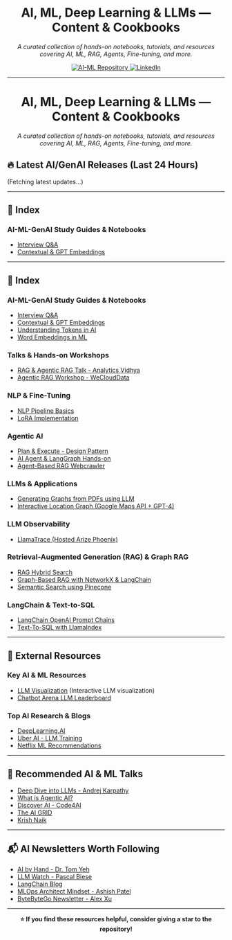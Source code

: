 <h1 align="center">AI, ML, Deep Learning & LLMs — Content & Cookbooks</h1>

<p align="center">
   <em>A curated collection of hands-on notebooks, tutorials, and resources covering AI, ML, RAG, Agents, Fine-tuning, and more.</em>
</p>

<p align="center">
  <a href="https://github.com/05satyam/AI-ML" target="_blank">
    <img src="https://img.shields.io/badge/Explore_AI--ML_Repository-Black?style=for-the-badge&logo=github" alt="AI-ML Repository"/>
  </a>
  <a href="https://www.linkedin.com/in/satyam-sm" target="_blank">
    <img src="https://img.shields.io/badge/Connect_on_LinkedIn-blue?style=for-the-badge&logo=linkedin" alt="LinkedIn"/>
  </a>
</p>

---

<h1 align="center">AI, ML, Deep Learning & LLMs — Content & Cookbooks</h1>

<p align="center">
   <em>A curated collection of hands-on notebooks, tutorials, and resources covering AI, ML, RAG, Agents, Fine-tuning, and more.</em>
</p>

## 🔥 Latest AI/GenAI Releases (Last 24 Hours)
<!-- GENAI-RELEASES-START -->
(Fetching latest updates...)
<!-- GENAI-RELEASES-END -->

---

## 📌 Index
### **AI-ML-GenAI Study Guides & Notebooks**
- [Interview Q&A](https://github.com/05satyam/AI-ML/blob/main/ai-ml-genai-topics-and-example/AI-ML-QnA.md)
- [Contextual & GPT Embeddings](https://github.com/05satyam/AI-ML/blob/main/ai-ml-genai-topics-and-example/Contexual%20And%20GPT%20Embeddings.md)

---

## 📌 Index
### **AI-ML-GenAI Study Guides & Notebooks**
- [Interview Q&A](https://github.com/05satyam/AI-ML/blob/main/ai-ml-genai-topics-and-example/AI-ML-QnA.md)
- [Contextual & GPT Embeddings](https://github.com/05satyam/AI-ML/blob/main/ai-ml-genai-topics-and-example/Contexual%20And%20GPT%20Embeddings.md)
- [Understanding Tokens in AI](https://github.com/05satyam/AI-ML/blob/main/ai-ml-genai-topics-and-example/Tokens_in_AI(GenAI).ipynb)
- [Word Embeddings in ML](https://github.com/05satyam/AI-ML/blob/main/ai-ml-genai-topics-and-example/ML_WordEmbeddings.ipynb)

### **Talks & Hands-on Workshops**
- [RAG & Agentic RAG Talk - Analytics Vidhya](https://github.com/05satyam/AI-ML/blob/main/talks_handson-ai_ml_genai-notebooks/Talk_On_Naive_RAG_and_Agentic_RAG_and_LLM_Observability.ipynb)
- [Agentic RAG Workshop - WeCloudData](https://github.com/05satyam/AI-ML/blob/main/talks_handson-ai_ml_genai-notebooks/GenAI%20Webinar%20-%20Satyam%20Mittal%20(1).pdf)

### **NLP & Fine-Tuning**
- [NLP Pipeline Basics](https://github.com/05satyam/AI-ML/blob/main/nlp/NLP_Pipeline_Basics.ipynb)
- [LoRA Implementation](https://github.com/05satyam/AI-ML/blob/main/finetuning/Simple_LoRA.ipynb)

### **Agentic AI**
- [Plan & Execute - Design Pattern](https://github.com/05satyam/AI-ML/blob/main/langchain/agenticAI_design_patterns/plan_and_execute.ipynb)
- [AI Agent & LangGraph Hands-on](https://github.com/05satyam/AI-ML/blob/main/agentic-frameworks-and-applications/AI_Agents_and_Agent_LangGraph.ipynb)
- [Agent-Based RAG Webcrawler](https://github.com/05satyam/AI-ML/blob/main/agentic-frameworks-and-applications/webcrawler_agentic_system.ipynb)

### **LLMs & Applications**
- [Generating Graphs from PDFs using LLM](https://github.com/05satyam/AI-ML/blob/main/llms-based-application/generating_interactive_human_readable_graphs_from_pdf_dcouments_using_llm.ipynb)
- [Interactive Location Graph (Google Maps API + GPT-4)](https://github.com/05satyam/AI-ML/blob/main/llms-based-application/Interactive%20Location%20Graph%20with%20Google%20Maps%20API%20and%20GPT-4.ipynb)

### **LLM Observability**
- [LlamaTrace (Hosted Arize Phoenix)](https://github.com/05satyam/AI-ML/blob/main/llm-observability/LlamaTrace_(Hosted_Arize_Phoenix).ipynb)

### **Retrieval-Augmented Generation (RAG) & Graph RAG**
- [RAG Hybrid Search](https://github.com/05satyam/AI-ML/blob/main/simple-rag-graphrag/HybridSearch.ipynb)
- [Graph-Based RAG with NetworkX & LangChain](https://github.com/05satyam/AI-ML/blob/main/simple-rag-graphrag/Graph_Based_Retrieval_Augmented_Generation_(RAG)_System_Using_Networkx%2CLangChain.ipynb)
- [Semantic Search using Pinecone](https://github.com/05satyam/AI-ML/blob/main/simple-rag-graphrag/semantic_search_vec_pinecone.ipynb)

### **LangChain & Text-to-SQL**
- [LangChain OpenAI Prompt Chains](https://github.com/05satyam/AI-ML/blob/main/langchain/lanchain-openai-prompt-chains.ipynb)
- [Text-To-SQL with LlamaIndex](https://github.com/05satyam/AI-ML/blob/main/text-to-sql/Text_To_SQL_LlamaIndex.ipynb)

---

## 🔗 External Resources 

### **Key AI & ML Resources**
- [LLM Visualization](https://bbycroft.net/llm) (Interactive LLM visualization)
- [Chatbot Arena LLM Leaderboard](https://lmarena.ai/)

### **Top AI Research & Blogs**
- [DeepLearning.AI](https://www.deeplearning.ai/the-batch/)
- [Uber AI - LLM Training](https://www.uber.com/en-GB/blog/open-source-and-in-house-how-uber-optimizes-llm-training/)
- [Netflix ML Recommendations](https://netflixtechblog.com/recommending-for-long-term-member-satisfaction-at-netflix-ac15cada49ef)

---

## 🎥 Recommended AI & ML Talks
- [Deep Dive into LLMs - Andrej Karpathy](https://youtu.be/7xTGNNLPyMI?t=1052)  
- [What is Agentic AI?](https://youtu.be/kJLiOGle3Lw)  
- [Discover AI - Code4AI](https://www.youtube.com/@code4AI)  
- [The AI GRID](https://www.youtube.com/@TheAiGrid)  
- [Krish Naik](https://www.youtube.com/@krishnaik06)  

---

## 📬 AI Newsletters Worth Following
- [AI by Hand - Dr. Tom Yeh](https://aibyhand.substack.com/)  
- [LLM Watch - Pascal Biese](https://www.llmwatch.com/)  
- [LangChain Blog](https://blog.langchain.dev/)  
- [MLOps Architect Mindset - Ashish Patel](https://www.linkedin.com/newsletters/mlops-architect-mindset-7015185399367012352/)  
- [ByteByteGo Newsletter - Alex Xu](https://www.linkedin.com/newsletters/bytebytego-newsletter-7144012310280359936/)  

---

<p align="center">
  <b>⭐ If you find these resources helpful, consider giving a star to the repository!</b>
</p>

